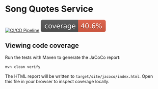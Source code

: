 # Song Quotes Service

[![CI/CD Pipeline](https://github.com/xavelo/api-template-spring-boot/actions/workflows/ci-cd.yaml/badge.svg)](https://github.com/xavelo/api-template-spring-boot/actions/workflows/ci-cd.yaml)
[![Coverage](https://raw.githubusercontent.com/xavelo/song-quotes-service/master/.github/badges/jacoco.svg)](https://github.com/xavelo/song-quotes-service/actions/workflows/ci.yaml)

## Viewing code coverage

Run the tests with Maven to generate the JaCoCo report:

```bash
mvn clean verify
```

The HTML report will be written to `target/site/jacoco/index.html`. Open this
file in your browser to inspect coverage locally.
